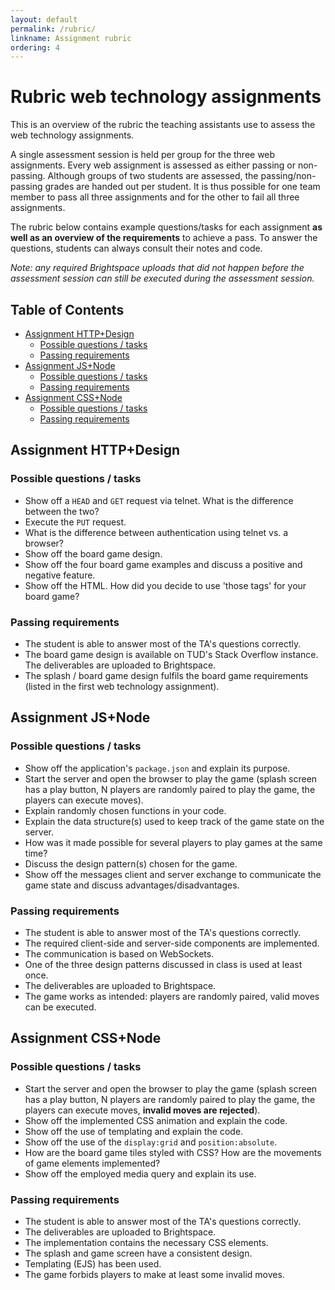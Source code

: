 ```yaml
---
layout: default
permalink: /rubric/
linkname: Assignment rubric
ordering: 4
---
```


# Rubric web technology assignments <!-- omit in toc -->

This is an overview of the rubric the teaching assistants use to assess the web technology assignments.

A single assessment session is held per group for the three web assignments. Every web assignment is assessed as either passing or non-passing. Although groups of two students are assessed, the passing/non-passing grades are handed out per student. It is thus possible for one team member to pass all three assignments and for the other to fail all three assignments.

The rubric below contains example questions/tasks for each assignment **as well as an overview of the requirements** to achieve a pass. To answer the questions, students can always consult their notes and code. 

*Note: any required Brightspace uploads that did not happen before the assessment session can still be executed during the assessment session.*

## Table of Contents <!-- omit in toc -->
- [Assignment HTTP+Design](#assignment-httpdesign)
  - [Possible questions / tasks](#possible-questions--tasks)
  - [Passing requirements](#passing-requirements)
- [Assignment JS+Node](#assignment-jsnode)
  - [Possible questions / tasks](#possible-questions--tasks-1)
  - [Passing requirements](#passing-requirements-1)
- [Assignment CSS+Node](#assignment-cssnode)
  - [Possible questions / tasks](#possible-questions--tasks-2)
  - [Passing requirements](#passing-requirements-2)

## Assignment HTTP+Design 

### Possible questions / tasks

- Show off a `HEAD` and `GET` request via telnet. What is the difference between the two?
- Execute the `PUT` request.
- What is the difference between authentication using telnet vs. a browser?
- Show off the board game design.
- Show off the four board game examples and discuss a positive and negative feature.
- Show off the HTML. How did you decide to use 'those tags' for your board game?

### Passing requirements

- The student is able to answer most of the TA's questions correctly.
- The board game design is available on TUD's Stack Overflow instance. The deliverables are uploaded to Brightspace.
- The splash / board game design fulfils the board game requirements (listed in the first web technology assignment).

## Assignment JS+Node

### Possible questions / tasks

- Show off the application's `package.json` and explain its purpose.
- Start the server and open the browser to play the game (splash screen has a play button, N players are randomly paired to play the game, the players can execute moves).
- Explain randomly chosen functions in your code.
- Explain the data structure(s) used to keep track of the game state on the server.
- How was it made possible for several players to play games at the same time?
- Discuss the design pattern(s) chosen for the game.
- Show off the messages client and server exchange to communicate the game state and discuss advantages/disadvantages.

### Passing requirements

- The student is able to answer most of the TA's questions correctly.
- The required client-side and server-side components are implemented.
- The communication is based on WebSockets.
- One of the three design patterns discussed in class is used at least once.
- The deliverables are uploaded to Brightspace.
- The game works as intended: players are randomly paired, valid moves can be executed.


## Assignment CSS+Node

### Possible questions / tasks

- Start the server and open the browser to play the game (splash screen has a play button, N players are randomly paired to play the game, the players can execute moves, **invalid moves are rejected**).
- Show off the implemented CSS animation and explain the code.
- Show off the use of templating and explain the code.
- Show off the use of the `display:grid` and `position:absolute`.
- How are the board game tiles styled with CSS? How are the movements of game elements implemented?
- Show off the employed media query and explain its use.

### Passing requirements

- The student is able to answer most of the TA's questions correctly.
- The deliverables are uploaded to Brightspace.
- The implementation contains the necessary CSS elements.
- The splash and game screen have a consistent design.
- Templating (EJS) has been used.
- The game forbids players to make at least some invalid moves.